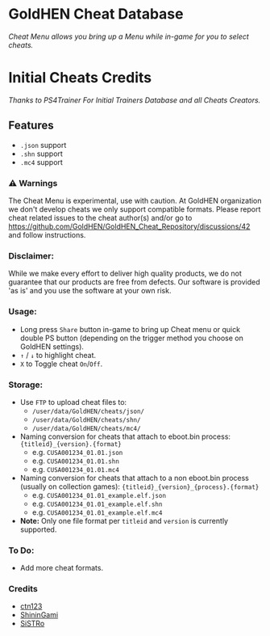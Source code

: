 # GoldHEN Cheat Database
_Cheat Menu allows you bring up a Menu while in-game for you to select cheats._

# Initial Cheats Credits
_Thanks to PS4Trainer For Initial Trainers Database and all Cheats Creators._

## Features
- `.json` support
- `.shn` support
- `.mc4` support

### :warning: Warnings
The Cheat Menu is experimental, use with caution.
At GoldHEN organization we don't develop cheats we only support compatible formats.
Please report cheat related issues to the cheat author(s) and/or go to https://github.com/GoldHEN/GoldHEN_Cheat_Repository/discussions/42 and follow instructions.

### Disclaimer:
While we make every effort to deliver high quality products, we do not guarantee that our products are free from defects. Our software is provided 'as is' and you use the software at your own risk.

### Usage:
- Long press `Share` button in-game to bring up Cheat menu or quick double PS button (depending on the trigger method you choose on GoldHEN settings).
- `↑` / `↓` to highlight cheat.
- `X` to Toggle cheat `On`/`Off`.

### Storage:
- Use `FTP` to upload cheat files to:
  - `/user/data/GoldHEN/cheats/json/`
  - `/user/data/GoldHEN/cheats/shn/`
  - `/user/data/GoldHEN/cheats/mc4/`
- Naming conversion for cheats that attach to eboot.bin process: `{titleid}_{version}.{format}`
  - e.g. `CUSA001234_01.01.json`
  - e.g. `CUSA001234_01.01.shn`
  - e.g. `CUSA001234_01.01.mc4`
- Naming conversion for cheats that attach to a non eboot.bin process (usually on collection games): `{titleid}_{version}_{process}.{format}`
  - e.g. `CUSA001234_01.01_example.elf.json`
  - e.g. `CUSA001234_01.01_example.elf.shn`
  - e.g. `CUSA001234_01.01_example.elf.mc4`
 - **Note:** Only one file format per `titleid` and `version` is currently supported.

### To Do:
- Add more cheat formats.

### Credits
- [ctn123](https://github.com/ctn123)
- [ShininGami](https://github.com/ScriptSK)
- [SiSTRo](https://github.com/SiSTR0)
